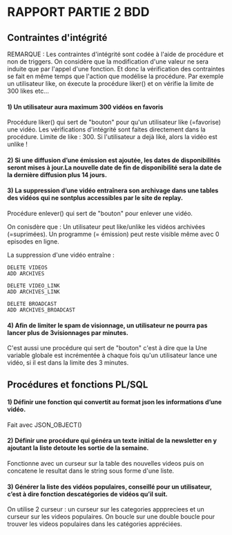 # RAPPORT PARTIE 2 BDD

## Contraintes d'intégrité
REMARQUE : Les contraintes d'intégrité sont codée à l'aide de procédure et non de triggers.
On considère que la modification d'une valeur ne sera induite que par l'appel d'une fonction.
Et donc la vérification des contraintes se fait en même temps que l'action que modélise la procédure.
Par exemple un utilisateur like, on éxecute la procédure liker() et on vérifie la limite de 300 likes etc...


#### 1) Un utilisateur aura maximum 300 vidéos en favoris
Procédure liker() qui sert de "bouton" pour qu'un utilisateur like (=favorise) une vidéo.
Les vérifications d'intégrité sont faites directement dans la procédure.
Limite de like : 300. Si l'utilisateur a dejà liké, alors la vidéo est unlike !

#### 2) Si une diffusion d’une émission est ajoutée, les dates de disponibilités seront mises à jour.La nouvelle date de fin de disponibilité sera la date de la dernière diffusion plus 14 jours.


#### 3) La suppression d’une vidéo entraînera son archivage dans une tables des vidéos qui ne sontplus accessibles par le site de replay. 
Procédure enlever() qui sert de "bouton" pour enlever une vidéo.

On conisdère que : 
Un utilisateur peut like/unlike les vidéos archivées (=suprimées). 
Un programme (= émission) peut reste visible même avec 0 episodes en ligne.

La suppression d'une vidéo entraîne : 
```shell
DELETE VIDEOS
ADD ARCHIVES

DELETE VIDEO_LINK
ADD ARCHIVES_LINK

DELETE BROADCAST
ADD ARCHIVES_BROADCAST
```

#### 4) Afin de limiter le spam de visionnage, un utilisateur ne pourra pas lancer plus de  3visionnages par minutes.
C'est aussi une procédure qui sert de "bouton" c'est à dire que la 
Une variable globale est incrémentée à chaque fois qu'un utilisateur lance une vidéo, si il est dans la limite des 3 minutes.

## Procédures et fonctions PL/SQL

#### 1) Définir une fonction qui convertit au format json les informations d’une vidéo.
Fait avec JSON_OBJECT()

#### 2) Définir une procédure qui généra un texte initial de la newsletter en y ajoutant la liste detoute les sortie de la semaine.
Fonctionne avec un curseur sur la table des nouvelles videos puis on concatene le resultat dans le string sous forme d'une liste.

#### 3) Générer la liste des vidéos populaires, conseillé pour un utilisateur, c’est à dire fonction descatégories de vidéos qu’il suit.
On utilise 2 curseur : un curseur sur les categories apppreciees et un curseur sur les videos populaires.
On boucle sur une double boucle pour trouver les videos populaires dans les catégories appréciées.
